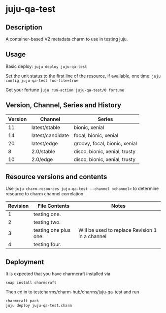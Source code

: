 # juju-qa-test

## Description

A container-based V2 metadata charm to use in testing juju.

## Usage

Basic deploy: 
`juju deploy juju-qa-test`

Set the unit status to the first line of the resource, if available, one time:
`juju config juju-qa-test foo-file=true`

Get your fortune
`juju run-action juju-qa-test/0 fortune`


## Version, Channel, Series and History
| Version | Channel          | Series                        |
| ------- | ---------------- | ----------------------------- |
| 11      | latest/stable    | bionic, xenial                |
| 14      | latest/candidate | focal, bionic, xenial         |
| 20      | latest/edge      | groovy, focal, bionic, xenial |
| 8       | 2.0/stable       | disco, bionic, xenial, trusty |
| 10      | 2.0/edge         | disco, bionic, xenial, trusty |

## Resource versions and contents

Use `juju charm-resources juju-qa-test --channel <channel>` to determine resource to charm channel correlation.

| Revision | File Contents         | Notes                                           |
| -------- | --------------------- | ----------------------------------------------- |
| 1        | testing one.          |
| 2        | testing two.          |
| 3        | testing one plus one. | Will be used to replace Revision 1 in a channel |
| 4        | testing four.         |


## Deployment

It is expected that you have charmcraft installed via

`snap install charmcraft`

Then cd in to testcharms/charm-hub/charms/juju-qa-test and run

```bash
charmcraft pack
juju deploy juju-qa-test.charm
```
